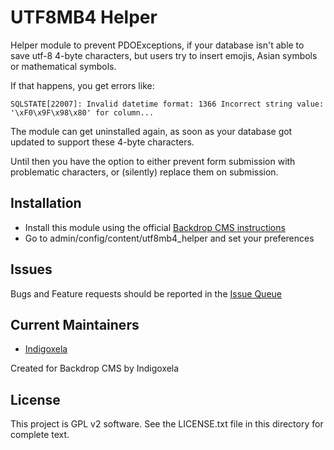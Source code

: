 # UTF8MB4 Helper

Helper module to prevent PDOExceptions, if your database isn't able to save
utf-8 4-byte characters, but users try to insert emojis, Asian symbols or
mathematical symbols.

If that happens, you get errors like:

```
SQLSTATE[22007]: Invalid datetime format: 1366 Incorrect string value: '\xF0\x9F\x98\x80' for column...
```

The module can get uninstalled again, as soon as your database got updated to
support these 4-byte characters.

Until then you have the option to either prevent form submission with
problematic characters, or (silently) replace them on submission.

## Installation

- Install this module using the official [Backdrop CMS instructions](https://backdropcms.org/guide/modules)
- Go to admin/config/content/utf8mb4_helper and set your preferences

## Issues

Bugs and Feature requests should be reported in the [Issue Queue](https://github.com/backdrop-contrib/uft8mb4/issues)

## Current Maintainers

- [Indigoxela](https://github.com/indigoxela)

Created for Backdrop CMS by Indigoxela

## License

This project is GPL v2 software. See the LICENSE.txt file in this directory for complete text.
